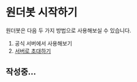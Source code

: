 # 원더봇 시작하기

원더봇은 다음 두 가지 방법으로 사용해보실 수 있습니다.

1. 공식 서버에서 사용해보기
2. [서버로 초대하기](/docs/wonderbot/invite)

## 작성중...